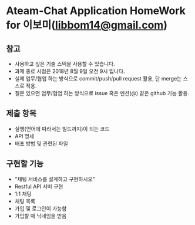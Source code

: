 # Ateam-Chat Application HomeWork for 이보미(libbom14@gmail.com)


## 참고

- 사용하고 싶은 기술 스택을 사용할 수 있습니다.
- 과제 종료 시점은 2018년 8월 9일 오전 9시 입니다.
- 실제 업무/협업 하는 방식으로 commit/push/pull request 활용, 단 merge는 스스로 적용.
- 질문 있으면 업무/협업 하는 방식으로 issue 혹은 멘션(@) 같은 github 기능 활용.

## 제출 항목

- 실행(언어에 따라서는 빌드까지)이 되는 코드
- API 명세
- 배포 방법 및 관련된 파일

## 구현할 기능

- "채팅 서비스를 설계하고 구현하시오"
- Restful API 서버 구현
- 1:1 채팅
- 채팅 목록
- 가입 및 로그인이 가능함
- 가입할 때 닉네임을 받음
